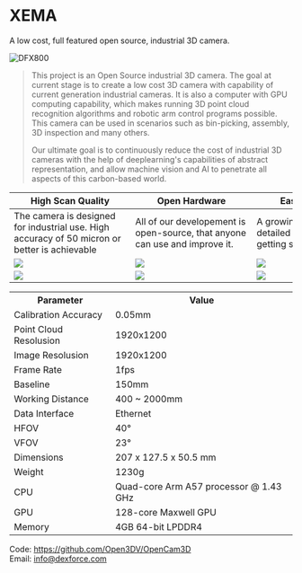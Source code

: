 # XEMA
 A low cost, full featured open source, industrial 3D camera.

![DFX800](https://github.com/Open3DV/OpenCam3D/tree/master/images/DFX804.jpg)

> This project is an Open Source industrial 3D camera. The goal at current stage is to create a low cost 3D camera with capability of current generation industrial cameras. It is also a computer with GPU computing capability, which makes running 3D point cloud recognition algorithms and robotic arm control programs possible. This camera can be used in scenarios such as bin-picking, assembly, 3D inspection and many others. 
> 
> Our ultimate goal is to continuously reduce the cost of industrial 3D cameras with the help of deeplearning's capabilities of abstract representation, and allow machine vision and AI to penetrate all aspects of this carbon-based world.
> 

  

| High Scan Quality  | Open Hardware | Easy-To-Start |
| ----- | ----- | ------- | 
| <div style="width: 150pt"> The camera is designed for industrial use. High accuracy of 50 micron or better is achievable </div> |  <div style="width: 150pt"> All of our developement is open-source, that anyone can use and improve it. </div>  | <div style="width: 150pt"> A growing number of detailed tutorials will help getting started. </div> |
| ![](https://github.com/Open3DV/OpenCam3D/tree/master/images/products_sense_pic_pointcloud01@2x.png) | ![](https://github.com/Open3DV/OpenCam3D/tree/master/images/products_sense_pic_pointcloud02@2x.png) | ![](https://github.com/Open3DV/OpenCam3D/tree/master/images/products_sense_pic_pointcloud03@2x.png) |
| ![](https://github.com/Open3DV/OpenCam3D/tree/master/images/products_sense_pic_pointcloud04@2x.png) | ![](https://github.com/Open3DV/OpenCam3D/tree/master/images/products_sense_pic_pointcloud05@2x.png) | ![](https://github.com/Open3DV/OpenCam3D/tree/master/images/products_sense_pic_pointcloud06@2x.png) |

 <table>
    <tr>
        <th>Parameter</th>
        <th>Value</th>
    </tr>
    <tr>
        <td>Calibration Accuracy</td>
        <td>0.05mm</td>
    </tr>
    <tr>
        <td>Point Cloud Resolusion</td>
        <td>1920x1200</td>
    </tr>
    <tr>
        <td>Image Resolusion</td>
        <td>1920x1200</td>
    </tr>
    <tr>
        <td>Frame Rate</td>
        <td>1fps</td>
    </tr>
    <tr>
        <td>Baseline</td>
        <td>150mm</td>
    </tr>
    <tr>
        <td>Working Distance</td>
        <td>400 ~ 2000mm</td>
    </tr>
    <tr>
        <td>Data Interface</td>
        <td>Ethernet</td>
    </tr>
    <tr>
        <td>HFOV</td>
        <td>40°</td>
    </tr>
    <tr>
        <td>VFOV</td>
        <td>23°</td>
    </tr>
    <tr>
        <td>Dimensions</td>
        <td>207 x 127.5 x 50.5 mm</td>
    </tr>
    <tr>
        <td>Weight</td>
        <td>1230g</td>
    </tr>
    <tr>
        <td>CPU</td>
        <td>Quad-core Arm A57 processor @ 1.43 GHz</td>
    </tr>
    <tr>
        <td>GPU</td>
        <td>128-core Maxwell GPU</td>
    </tr>
    <tr>
        <td>Memory</td>
        <td>4GB 64-bit LPDDR4</td>
    </tr>
</table>





Code: <https://github.com/Open3DV/OpenCam3D>  
Email: <info@dexforce.com>

